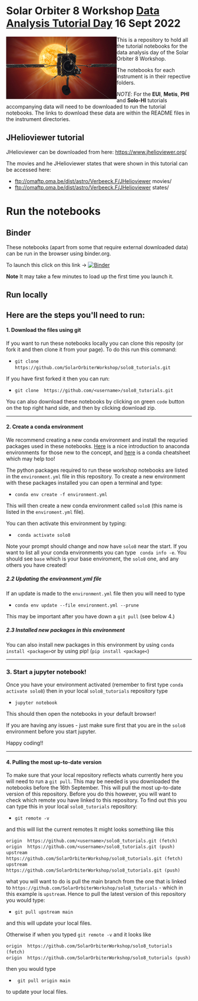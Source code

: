 # Solar Orbiter 8 Workshop [Data Analysis Tutorial Day](https://blogs.qub.ac.uk/so8belfast/data-analysis-workshop-16-september-2022-2/) 16 Sept 2022


<div>
<img src="./images/Solar_Orbiter_reaches_first_perihelion_pillars.jpeg" width="300" align="left"/>
</div>

This is a repository to hold all the tutorial notebooks for the data analysis day of the Solar Orbiter 8 Workshop. 

The notebooks for each instrument is in their repective folders.

*NOTE*:  For the **EUI**, **Metis**,  **PHI** and  **Solo-HI** tutorials accompanying data will need to be downloaded to run the tutorial notebooks. The links to download these data are within the README files in the instrument directories.


## JHelioviewer tutorial

JHelioviewer can be downloaded from here: https://www.jhelioviewer.org/

The movies and he JHelioviewer states that were shown in this tutorial can be accessed here:
 * ftp://omaftp.oma.be/dist/astro/Verbeeck.F/JHelioviewer movies/
 * ftp://omaftp.oma.be/dist/astro/Verbeeck.F/JHelioviewer states/


Run the notebooks
=================

## Binder
These notebooks (apart from some that require external downloaded data) can be run in the browser using binder.org. 

To launch this click on this link -> [![Binder](https://mybinder.org/badge_logo.svg)](https://mybinder.org/v2/gh/SolarOrbiterWorkshop/solo8_tutorials/HEAD)

**Note** It may take a few minutes to load up the first time you launch it.


## Run locally

Here are the steps you'll need to run:
------------------------------------
#### 1. Download the files using git


If you want to run these notebooks locally you can clone this reposity (or fork it and then clone it from your page). To do this run this command:

- ```git clone  https://github.com/SolarOrbiterWorkshop/solo8_tutorials.git```

If you have first forked it then you can run:

- ```git clone  https://github.com/<username>/solo8_tutorials.git```

You can also download these notebooks by clicking on green `code` button on the top right hand side, and then by clicking download zip. 

------------------------------------

#### 2. Create a conda environment

We recommend creating a new conda environment and install the requried packages used in these notebooks. [Here](https://towardsdatascience.com/getting-started-with-python-environments-using-conda-32e9f2779307) is a nice introduction to anaconda environments for those new to the concept, and [here](https://docs.conda.io/projects/conda/en/4.6.0/_downloads/52a95608c49671267e40c689e0bc00ca/conda-cheatsheet.pdf) is a conda cheatsheet which may help too! 

The python packages required to run these workshop notebooks are listed in the `environment.yml` file in this repository. To create a new environment with these packages installed you can open a terminal and type:

- ```conda env create -f environment.yml```

This will then create a new conda environment called `solo8` (this name is listed in the `enviroment.yml` file).

You can then activate this environment by typing:

- ``` conda activate solo8```

Note your prompt should change and now have `solo8` near the start. If you want to list all your conda environments you can type
``` conda info -e```. You should see `base` which is your base enviroment, the `solo8` one, and any others you have created! 


##### 2.2 Updating the environment.yml file
If an update is made to the `environment.yml` file then you will need to type 

- ```conda env update --file environment.yml --prune```

This may be important after you have down a `git pull` (see below 4.)

##### 2.3 Installed new packages in this environment

You can also install new packages in this environment by using `conda install <package>`or by using pip! (`pip install <package<`)


-----------------------------------
### 3. Start a jupyter notebook!

Once you have your environment activated (remember to first type `conda activate solo8`) then in your local `solo8_tutorials` repository type

- ```jupyter notebook ```

This should then open the notebooks in your default browser!

If you are having any issues - just make sure first that you are in the `solo8` environment before you start jupyter.

Happy coding!!

----------------------------------
#### 4. Pulling the most up-to-date version
To make sure that your local repository reflects whats currently here you will need to run a `git pull`. This may be needed is you downloaded the notebooks before the 16th September. This will pull the most up-to-date version of this repository. Before you do this however, you will want to check which remote you have linked to this repository. To find out this you can type this in your local `solo8_tutorials` repository:

- ```git remote -v``` 

and this will list the current remotes
It might looks something like this

```
origin	https://github.com/<username>/solo8_tutorials.git (fetch)
origin	https://github.com/<username>/solo8_tutorials.git (push)
upstream	https://github.com/SolarOrbiterWorkshop/solo8_tutorials.git (fetch)
upstream	https://github.com/SolarOrbiterWorkshop/solo8_tutorials.git (push)
```

what you will want to do is pull the main branch from the one that is linked to `https://github.com/SolarOrbiterWorkshop/solo8_tutorials` - which in this example is `upstream`. Hence to pull the latest version of this repository you would type:

- `git pull upstream main` 

and this will update your local files. 

Otherwise if when you typed `git remote -v` and it looks like
```
origin	https://github.com/SolarOrbiterWorkshop/solo8_tutorials (fetch)
origin	https://github.com/SolarOrbiterWorkshop/solo8_tutorials (push)
```
then you would type

- ``` git pull origin main```

to update your local files. 

